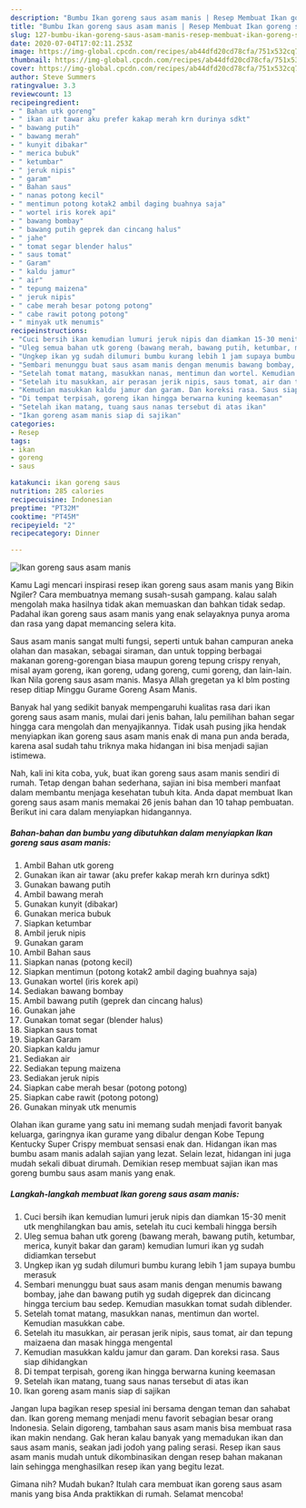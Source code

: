 ```yaml
---
description: "Bumbu Ikan goreng saus asam manis | Resep Membuat Ikan goreng saus asam manis Yang Enak Dan Lezat"
title: "Bumbu Ikan goreng saus asam manis | Resep Membuat Ikan goreng saus asam manis Yang Enak Dan Lezat"
slug: 127-bumbu-ikan-goreng-saus-asam-manis-resep-membuat-ikan-goreng-saus-asam-manis-yang-enak-dan-lezat
date: 2020-07-04T17:02:11.253Z
image: https://img-global.cpcdn.com/recipes/ab44dfd20cd78cfa/751x532cq70/ikan-goreng-saus-asam-manis-foto-resep-utama.jpg
thumbnail: https://img-global.cpcdn.com/recipes/ab44dfd20cd78cfa/751x532cq70/ikan-goreng-saus-asam-manis-foto-resep-utama.jpg
cover: https://img-global.cpcdn.com/recipes/ab44dfd20cd78cfa/751x532cq70/ikan-goreng-saus-asam-manis-foto-resep-utama.jpg
author: Steve Summers
ratingvalue: 3.3
reviewcount: 13
recipeingredient:
- " Bahan utk goreng"
- " ikan air tawar aku prefer kakap merah krn durinya sdkt"
- " bawang putih"
- " bawang merah"
- " kunyit dibakar"
- " merica bubuk"
- " ketumbar"
- " jeruk nipis"
- " garam"
- " Bahan saus"
- " nanas potong kecil"
- " mentimun potong kotak2 ambil daging buahnya saja"
- " wortel iris korek api"
- " bawang bombay"
- " bawang putih geprek dan cincang halus"
- " jahe"
- " tomat segar blender halus"
- " saus tomat"
- " Garam"
- " kaldu jamur"
- " air"
- " tepung maizena"
- " jeruk nipis"
- " cabe merah besar potong potong"
- " cabe rawit potong potong"
- " minyak utk menumis"
recipeinstructions:
- "Cuci bersih ikan kemudian lumuri jeruk nipis dan diamkan 15-30 menit utk menghilangkan bau amis, setelah itu cuci kembali hingga bersih"
- "Uleg semua bahan utk goreng (bawang merah, bawang putih, ketumbar, merica, kunyit bakar dan garam) kemudian lumuri ikan yg sudah didiamkan tersebut"
- "Ungkep ikan yg sudah dilumuri bumbu kurang lebih 1 jam supaya bumbu merasuk"
- "Sembari menunggu buat saus asam manis dengan menumis bawang bombay, jahe dan bawang putih yg sudah digeprek dan dicincang hingga tercium bau sedep. Kemudian masukkan tomat sudah diblender."
- "Setelah tomat matang, masukkan nanas, mentimun dan wortel. Kemudian masukkan cabe."
- "Setelah itu masukkan, air perasan jerik nipis, saus tomat, air dan tepung maizaena dan masak hingga mengental"
- "Kemudian masukkan kaldu jamur dan garam. Dan koreksi rasa. Saus siap dihidangkan"
- "Di tempat terpisah, goreng ikan hingga berwarna kuning keemasan"
- "Setelah ikan matang, tuang saus nanas tersebut di atas ikan"
- "Ikan goreng asam manis siap di sajikan"
categories:
- Resep
tags:
- ikan
- goreng
- saus

katakunci: ikan goreng saus 
nutrition: 285 calories
recipecuisine: Indonesian
preptime: "PT32M"
cooktime: "PT45M"
recipeyield: "2"
recipecategory: Dinner

---
```



![Ikan goreng saus asam manis](https://img-global.cpcdn.com/recipes/ab44dfd20cd78cfa/751x532cq70/ikan-goreng-saus-asam-manis-foto-resep-utama.jpg)

Kamu Lagi mencari inspirasi resep ikan goreng saus asam manis yang Bikin Ngiler? Cara membuatnya memang susah-susah gampang. kalau salah mengolah maka hasilnya tidak akan memuaskan dan bahkan tidak sedap. Padahal ikan goreng saus asam manis yang enak selayaknya punya aroma dan rasa yang dapat memancing selera kita.

Saus asam manis sangat multi fungsi, seperti untuk bahan campuran aneka olahan dan masakan, sebagai siraman, dan untuk topping berbagai makanan goreng-gorengan biasa maupun goreng tepung crispy renyah, misal ayam goreng, ikan goreng, udang goreng, cumi goreng, dan lain-lain. Ikan Nila goreng saus asam manis. Masya Allah gregetan ya kl blm posting resep ditiap Minggu Gurame Goreng Asam Manis.

Banyak hal yang sedikit banyak mempengaruhi kualitas rasa dari ikan goreng saus asam manis, mulai dari jenis bahan, lalu pemilihan bahan segar hingga cara mengolah dan menyajikannya. Tidak usah pusing jika hendak menyiapkan ikan goreng saus asam manis enak di mana pun anda berada, karena asal sudah tahu triknya maka hidangan ini bisa menjadi sajian istimewa.


Nah, kali ini kita coba, yuk, buat ikan goreng saus asam manis sendiri di rumah. Tetap dengan bahan sederhana, sajian ini bisa memberi manfaat dalam membantu menjaga kesehatan tubuh kita. Anda dapat membuat Ikan goreng saus asam manis memakai 26 jenis bahan dan 10 tahap pembuatan. Berikut ini cara dalam menyiapkan hidangannya.

<!--inarticleads1-->

##### Bahan-bahan dan bumbu yang dibutuhkan dalam menyiapkan Ikan goreng saus asam manis:

1. Ambil  Bahan utk goreng
1. Gunakan  ikan air tawar (aku prefer kakap merah krn durinya sdkt)
1. Gunakan  bawang putih
1. Ambil  bawang merah
1. Gunakan  kunyit (dibakar)
1. Gunakan  merica bubuk
1. Siapkan  ketumbar
1. Ambil  jeruk nipis
1. Gunakan  garam
1. Ambil  Bahan saus
1. Siapkan  nanas (potong kecil)
1. Siapkan  mentimun (potong kotak2 ambil daging buahnya saja)
1. Gunakan  wortel (iris korek api)
1. Sediakan  bawang bombay
1. Ambil  bawang putih (geprek dan cincang halus)
1. Gunakan  jahe
1. Gunakan  tomat segar (blender halus)
1. Siapkan  saus tomat
1. Siapkan  Garam
1. Siapkan  kaldu jamur
1. Sediakan  air
1. Sediakan  tepung maizena
1. Sediakan  jeruk nipis
1. Siapkan  cabe merah besar (potong potong)
1. Siapkan  cabe rawit (potong potong)
1. Gunakan  minyak utk menumis


Olahan ikan gurame yang satu ini memang sudah menjadi favorit banyak keluarga, garingnya ikan gurame yang dibalur dengan Kobe Tepung Kentucky Super Crispy membuat sensasi enak dan. Hidangan ikan mas bumbu asam manis adalah sajian yang lezat. Selain lezat, hidangan ini juga mudah sekali dibuat dirumah. Demikian resep membuat sajian ikan mas goreng bumbu saus asam manis yang enak. 

<!--inarticleads2-->

##### Langkah-langkah membuat Ikan goreng saus asam manis:

1. Cuci bersih ikan kemudian lumuri jeruk nipis dan diamkan 15-30 menit utk menghilangkan bau amis, setelah itu cuci kembali hingga bersih
1. Uleg semua bahan utk goreng (bawang merah, bawang putih, ketumbar, merica, kunyit bakar dan garam) kemudian lumuri ikan yg sudah didiamkan tersebut
1. Ungkep ikan yg sudah dilumuri bumbu kurang lebih 1 jam supaya bumbu merasuk
1. Sembari menunggu buat saus asam manis dengan menumis bawang bombay, jahe dan bawang putih yg sudah digeprek dan dicincang hingga tercium bau sedep. Kemudian masukkan tomat sudah diblender.
1. Setelah tomat matang, masukkan nanas, mentimun dan wortel. Kemudian masukkan cabe.
1. Setelah itu masukkan, air perasan jerik nipis, saus tomat, air dan tepung maizaena dan masak hingga mengental
1. Kemudian masukkan kaldu jamur dan garam. Dan koreksi rasa. Saus siap dihidangkan
1. Di tempat terpisah, goreng ikan hingga berwarna kuning keemasan
1. Setelah ikan matang, tuang saus nanas tersebut di atas ikan
1. Ikan goreng asam manis siap di sajikan


Jangan lupa bagikan resep spesial ini bersama dengan teman dan sahabat dan. Ikan goreng memang menjadi menu favorit sebagian besar orang Indonesia. Selain digoreng, tambahan saus asam manis bisa membuat rasa ikan makin nendang. Gak heran kalau banyak yang memadukan ikan dan saus asam manis, seakan jadi jodoh yang paling serasi. Resep ikan saus asam manis mudah untuk dikombinasikan dengan resep bahan makanan lain sehingga menghasilkan resep ikan yang begitu lezat. 

Gimana nih? Mudah bukan? Itulah cara membuat ikan goreng saus asam manis yang bisa Anda praktikkan di rumah. Selamat mencoba!
